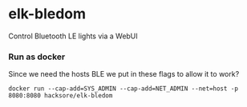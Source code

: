 # elk-bledom

Control Bluetooth LE lights via a WebUI

### Run as docker

Since we need the hosts BLE we put in these flags to allow it to work?

```
docker run --cap-add=SYS_ADMIN --cap-add=NET_ADMIN --net=host -p 8080:8080 hacksore/elk-bledom
```